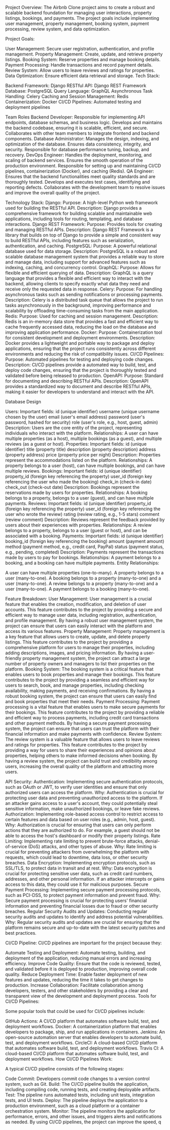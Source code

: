 Project Overview: The Airbnb Clone project aims to create a robust and scalable backend foundation for managing user interactions, property listings, bookings, and payments. The project goals include implementing user management, property management, booking system, payment processing, review system, and data optimization.

Project Goals:

User Management: Secure user registration, authentication, and profile management.
Property Management: Create, update, and retrieve property listings.
Booking System: Reserve properties and manage booking details.
Payment Processing: Handle transactions and record payment details.
Review System: Allow users to leave reviews and ratings for properties.
Data Optimization: Ensure efficient data retrieval and storage.
Tech Stack:

Backend Framework: Django
RESTful API: Django REST Framework
Database: PostgreSQL
Query Language: GraphQL
Asynchronous Task Handling: Celery
Caching and Session Management: Redis
Containerization: Docker
CI/CD Pipelines: Automated testing and deployment pipelines

Team Roles
Backend Developer:
Responsible for implementing API endpoints, database schemas, and business logic.
Develops and maintains the backend codebase, ensuring it is scalable, efficient, and secure.
Collaborates with other team members to integrate frontend and backend components.
Database Administrator:
Manages the design, indexing, and optimization of the database.
Ensures data consistency, integrity, and security.
Responsible for database performance tuning, backup, and recovery.
DevOps Engineer:
Handles the deployment, monitoring, and scaling of backend services.
Ensures the smooth operation of the production environment.
Responsible for setting up and maintaining CI/CD pipelines, containerization (Docker), and caching (Redis).
QA Engineer:
Ensures that the backend functionalities meet quality standards and are thoroughly tested.
Develops and executes test cases, identifying and reporting defects.
Collaborates with the development team to resolve issues and improve the overall quality of the project.


Technology Stack:
Django:
Purpose: A high-level Python web framework used for building the RESTful API.
Description: Django provides a comprehensive framework for building scalable and maintainable web applications, including tools for routing, templating, and database interactions.
Django REST Framework:
Purpose: Provides tools for creating and managing RESTful APIs.
Description: Django REST Framework is a library that builds on top of Django to provide a simple and consistent way to build RESTful APIs, including features such as serialization, authentication, and caching.
PostgreSQL:
Purpose: A powerful relational database used for data storage.
Description: PostgreSQL is a robust and scalable database management system that provides a reliable way to store and manage data, including support for advanced features such as indexing, caching, and concurrency control.
GraphQL:
Purpose: Allows for flexible and efficient querying of data.
Description: GraphQL is a query language that provides a flexible and efficient way to interact with the backend, allowing clients to specify exactly what data they need and receive only the requested data in response.
Celery:
Purpose: For handling asynchronous tasks such as sending notifications or processing payments.
Description: Celery is a distributed task queue that allows the project to run tasks asynchronously in the background, improving performance and scalability by offloading time-consuming tasks from the main application.
Redis:
Purpose: Used for caching and session management.
Description: Redis is an in-memory data store that provides a fast and efficient way to cache frequently accessed data, reducing the load on the database and improving application performance.
Docker:
Purpose: Containerization tool for consistent development and deployment environments.
Description: Docker provides a lightweight and portable way to package and deploy applications, ensuring that the project runs consistently across different environments and reducing the risk of compatibility issues.
CI/CD Pipelines:
Purpose: Automated pipelines for testing and deploying code changes.
Description: CI/CD pipelines provide a automated way to build, test, and deploy code changes, ensuring that the project is thoroughly tested and validated before being released to production.
OpenAPI:
Purpose: Standard for documenting and describing RESTful APIs.
Description: OpenAPI provides a standardized way to document and describe RESTful APIs, making it easier for developers to understand and interact with the API.

Database Design

Users:
Important fields:
id (unique identifier)
username (unique username chosen by the user)
email (user's email address)
password (user's password, hashed for security)
role (user's role, e.g., host, guest, admin)
Description: Users are the core entity of the project, representing individuals who interact with the platform.
Relationships: A user can have multiple properties (as a host), multiple bookings (as a guest), and multiple reviews (as a guest or host).
Properties:
Important fields:
id (unique identifier)
title (property title)
description (property description)
address (property address)
price (property price per night)
Description: Properties represent the accommodations listed on the platform.
Relationships: A property belongs to a user (host), can have multiple bookings, and can have multiple reviews.
Bookings:
Important fields:
id (unique identifier)
property_id (foreign key referencing the property)
user_id (foreign key referencing the user who made the booking)
check_in (check-in date)
check_out (check-out date)
Description: Bookings represent the reservations made by users for properties.
Relationships: A booking belongs to a property, belongs to a user (guest), and can have multiple payments.
Reviews:
Important fields:
id (unique identifier)
property_id (foreign key referencing the property)
user_id (foreign key referencing the user who wrote the review)
rating (review rating, e.g., 1-5 stars)
comment (review comment)
Description: Reviews represent the feedback provided by users about their experiences with properties.
Relationships: A review belongs to a property, belongs to a user (guest or host), and can be associated with a booking.
Payments:
Important fields:
id (unique identifier)
booking_id (foreign key referencing the booking)
amount (payment amount)
method (payment method, e.g., credit card, PayPal)
status (payment status, e.g., pending, completed)
Description: Payments represent the transactions made by users to pay for bookings.
Relationships: A payment belongs to a booking, and a booking can have multiple payments.
Entity Relationships:

A user can have multiple properties (one-to-many).
A property belongs to a user (many-to-one).
A booking belongs to a property (many-to-one) and a user (many-to-one).
A review belongs to a property (many-to-one) and a user (many-to-one).
A payment belongs to a booking (many-to-one).


Feature Breakdown:
User Management: User management is a crucial feature that enables the creation, modification, and deletion of user accounts. This feature contributes to the project by providing a secure and efficient way to manage user data, including registration, authentication, and profile management. By having a robust user management system, the project can ensure that users can easily interact with the platform and access its various features.
Property Management: Property management is a key feature that allows users to create, update, and delete property listings. This feature contributes to the project by providing a comprehensive platform for users to manage their properties, including adding descriptions, images, and pricing information. By having a user-friendly property management system, the project can attract a large number of property owners and managers to list their properties on the platform.
Booking System: The booking system is a critical feature that enables users to book properties and manage their bookings. This feature contributes to the project by providing a seamless and efficient way for users to search, book, and manage properties, including checking availability, making payments, and receiving confirmations. By having a robust booking system, the project can ensure that users can easily find and book properties that meet their needs.
Payment Processing: Payment processing is a vital feature that enables users to make secure payments for their bookings. This feature contributes to the project by providing a reliable and efficient way to process payments, including credit card transactions and other payment methods. By having a secure payment processing system, the project can ensure that users can trust the platform with their financial information and make payments with confidence.
Review System: The review system is a valuable feature that allows users to leave reviews and ratings for properties. This feature contributes to the project by providing a way for users to share their experiences and opinions about properties, helping others to make informed decisions when booking. By having a review system, the project can build trust and credibility among users, increasing the overall quality of the platform and attracting more users.

API Security:
Authentication:
Implementing secure authentication protocols, such as OAuth or JWT, to verify user identities and ensure that only authorized users can access the platform.
Why: Authentication is crucial for protecting user data and preventing unauthorized access to the platform. If an attacker gains access to a user's account, they could potentially steal sensitive information, make unauthorized bookings, or leave fake reviews.
Authorization:
Implementing role-based access control to restrict access to certain features and data based on user roles (e.g., admin, host, guest).
Why: Authorization is crucial for ensuring that users can only perform actions that they are authorized to do. For example, a guest should not be able to access the host's dashboard or modify their property listings.
Rate Limiting:
Implementing rate limiting to prevent brute-force attacks, denial-of-service (DoS) attacks, and other types of abuse.
Why: Rate limiting is crucial for preventing attackers from overwhelming the platform with requests, which could lead to downtime, data loss, or other security breaches.
Data Encryption:
Implementing encryption protocols, such as SSL/TLS, to protect data in transit and at rest.
Why: Data encryption is crucial for protecting sensitive user data, such as credit card numbers, addresses, and other personal information. If an attacker intercepts or gains access to this data, they could use it for malicious purposes.
Secure Payment Processing:
Implementing secure payment processing protocols, such as PCI-DSS, to protect payment information and prevent fraud.
Why: Secure payment processing is crucial for protecting users' financial information and preventing financial losses due to fraud or other security breaches.
Regular Security Audits and Updates:
Conducting regular security audits and updates to identify and address potential vulnerabilities.
Why: Regular security audits and updates are crucial for ensuring that the platform remains secure and up-to-date with the latest security patches and best practices.



CI/CD Pipeline:
CI/CD pipelines are important for the project because they:

Automate Testing and Deployment: Automate testing, building, and deployment of the application, reducing manual errors and increasing efficiency.
Improve Code Quality: Ensure that the code is reviewed, tested, and validated before it is deployed to production, improving overall code quality.
Reduce Deployment Time: Enable faster deployment of new features and updates, reducing the time it takes to get changes to production.
Increase Collaboration: Facilitate collaboration among developers, testers, and other stakeholders by providing a clear and transparent view of the development and deployment process.
Tools for CI/CD Pipelines:

Some popular tools that could be used for CI/CD pipelines include:

GitHub Actions: A CI/CD platform that automates software build, test, and deployment workflows.
Docker: A containerization platform that enables developers to package, ship, and run applications in containers.
Jenkins: An open-source automation server that enables developers to automate build, test, and deployment workflows.
CircleCI: A cloud-based CI/CD platform that automates software build, test, and deployment workflows.
Travis CI: A cloud-based CI/CD platform that automates software build, test, and deployment workflows.
How CI/CD Pipelines Work:

A typical CI/CD pipeline consists of the following stages:

Code Commit: Developers commit code changes to a version control system, such as Git.
Build: The CI/CD pipeline builds the application, including compiling code, running tests, and creating deployable artifacts.
Test: The pipeline runs automated tests, including unit tests, integration tests, and UI tests.
Deploy: The pipeline deploys the application to a production environment, such as a cloud platform or a container orchestration system.
Monitor: The pipeline monitors the application for performance, errors, and other issues, and triggers alerts and notifications as needed.
By using CI/CD pipelines, the project can improve the speed, q